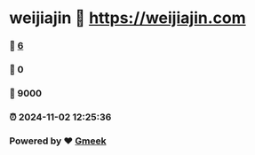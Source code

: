 # weijiajin :link: https://weijiajin.com 
### :page_facing_up: [6](https://weijiajin.com/tag.html) 
### :speech_balloon: 0 
### :hibiscus: 9000 
### :alarm_clock: 2024-11-02 12:25:36 
### Powered by :heart: [Gmeek](https://github.com/Meekdai/Gmeek)
